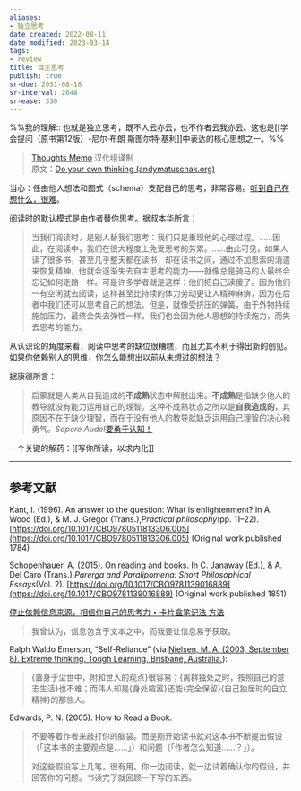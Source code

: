 ```yaml
---
aliases:
- 独立思考
date created: 2022-08-11
date modified: 2023-03-14
tags:
- review
title: 自主思考
publish: true
sr-due: 2031-08-18
sr-interval: 2648
sr-ease: 330
---
```

%%我的理解:: 也就是独立思考，既不人云亦云，也不作者云我亦云。这也是[[学会提问（原书第12版）-尼尔·布朗 斯图尔特·基利]]中表达的核心思想之一。%%

> [Thoughts Memo](https://paratranz.cn/projects/3131) 汉化组译制  
> 原文：[Do your own thinking (andymatuschak.org)](https://notes.andymatuschak.org/z4enRPbLXdD8X8hCfVjaRkcGkronvhcfrgSQw)

当心：任由他人想法和图式（schema）支配自己的思考，非常容易。[听到自己在想什么，很难](https://notes.andymatuschak.org/z3ruCqbkUjU7U8MD5gaMjzmJV4GuENJ3ie1LP)。

阅读时的默认模式是由作者替你思考。据叔本华所言：

> 当我们阅读时，是别人替我们思考：我们只是重现他的心理过程。……因此，在阅读中，我们在很大程度上免受思考的劳累。……由此可见，如果人读了很多书，甚至几乎整天都在读书，却在读书之间，通过不加思索的消遣来恢复精神，他就会逐渐失去自主思考的能力——就像总是骑马的人最终会忘记如何走路一样。可是许多学者就是这样：他们把自己读傻了。因为他们一有空闲就去阅读，这样甚至比持续的体力劳动更让人精神麻痹，因为在后者中我们还可以思考自己的想法。但是，就像受挤压的弹簧，由于外物持续施加压力，最终会失去弹性一样，我们也会因为他人思想的持续施力，而失去思考的能力。

从认识论的角度来看，阅读中思考的缺位很糟糕，而且尤其不利于得出新的创见。如果你依赖别人的思维，你怎么能想出以前从未想过的想法？

据康德所言：

> 启蒙就是人类从自我造成的**不成熟**状态中解脱出来。**不成熟**是指缺少他人的教导就没有能力运用自己的理智。这种不成熟状态之所以是**自我造成的**，其原因不在于缺少理智，而在于没有他人的教导就缺乏运用自己理智的决心和勇气。*Sapere Aude!*[要勇于认知！](https://notes.andymatuschak.org/z4enRPbLXdD8X8hCfVjaRkcGkronvhcfrgSQw)

一个关键的解药：[[写你所读，以求内化]]

___

## 参考文献

Kant, I. (1996). An answer to the question: What is enlightenment? In A. Wood (Ed.), & M. J. Gregor (Trans.),*Practical philosophy*(pp. 11–22). [https://doi.org/10.1017/CBO9780511813306.005](https://doi.org/10.1017/CBO9780511813306.005) (Original work published 1784)

Schopenhauer, A. (2015). On reading and books. In C. Janaway (Ed.), & A. Del Caro (Trans.),*Parerga and Paralipomena: Short Philosophical Essays*(Vol. 2). [https://doi.org/10.1017/CBO9781139016889](https://doi.org/10.1017/CBO9781139016889) (Original work published 1851)

[停止依赖信息来源，相信你自己的思考力 • 卡片盒笔记法 方法](https://zettelkasten.de/posts/dont-rely-on-source-have-faith-in-yourself/)

> 我曾认为，信息包含于文本之中，而我要让信息易于获取。

Ralph Waldo Emerson, “Self-Reliance” (via [Nielsen, M. A. (2003, September 8). Extreme thinking. Tough Learning, Brisbane, Australia.](https://notes.andymatuschak.org/z8Z2R8ZhCiEw8rgqYB5u4mcUith48CQkpznZc)):

> {置身于尘世中，附和世人的观点}很容易；{离群独处之时，按照自己的意志生活}也不难；而伟人却是{身处喧嚣}还能{完全保留}{自己独居时的自立精神}的那些人。

Edwards, P. N. (2005). How to Read a Book.

> 不要等着作者来敲打你的脑袋。而是刚开始读书就对这本书不断提出假设（「这本书的主要观点是……」）和问题（「作者怎么知道……？」）。
>
> 对这些假设写上几笔，很有用。你一边阅读，就一边试着确认你的假设，并回答你的问题。书读完了就回顾一下写的东西。